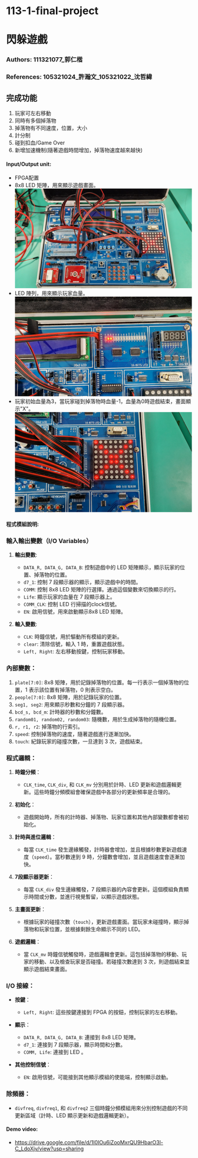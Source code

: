 # 113-1-final-project
# 閃躲遊戲
### Authors: 111321077_郭仁楷
### References: 105321024_許瀚文_105321022_沈哲緯

## 完成功能
1. 玩家可左右移動
2. 同時有多個掉落物
3. 掉落物有不同速度，位置，大小
4. 計分制
5. 碰到扣血/Game Over
6. 新增加速機制(隨著遊戲時間增加，掉落物速度越來越快)


#### Input/Output unit:<br>
* FPGA配置
* 8x8 LED 矩陣，用來顯示遊戲畫面。<br>
<img src="https://github.com/JenKaiKUO/113-1-final-project/blob/73882a70e310f725580134e9ddc53cf97f161d93/%E6%95%B4%E9%AB%94%E9%85%8D%E7%BD%AE.jpg" width="500"/><br>
* LED 陣列，用來顯示玩家血量。<br>
<img src="https://github.com/JenKaiKUO/113-1-final-project/blob/ea3f8c4d48780a2e4082ba9b23bc4865a5d84d0a/%E9%A1%AF%E7%A4%BA%E7%94%9F%E5%91%BD%E5%80%BC.jpg" width="500"/><br>
* 玩家初始血量為3，當玩家碰到掉落物時血量-1，血量為0時遊戲結束，畫面顯示"X"。<br>
<img src="https://github.com/JenKaiKUO/113-1-final-project/blob/9b4113063715d4a7c5a35925cf60c758b0ac0557/%E7%B5%90%E6%9D%9F%E7%95%AB%E9%9D%A2.jpg" width="500"/><br>


#### 程式模組說明:<br>
### 輸入輸出變數（I/O Variables）
1. **輸出變數**:
   - `DATA_R, DATA_G, DATA_B`: 控制遊戲中的 LED 矩陣顯示，顯示玩家的位置、掉落物的位置。
   - `d7_1`: 控制 7 段顯示器的顯示，顯示遊戲中的時間。
   - `COMM`: 控制 8x8 LED 矩陣的行選擇。通過這個變數來切換顯示的行。
   - `Life`: 顯示玩家的血量在 7 段顯示器上。
   - `COMM_CLK`: 控制 LED 行掃描的clock信號。
   - `EN`: 啟用信號，用來啟動顯示8x8 LED 矩陣。

2. **輸入變數**:
   - `CLK`: 時鐘信號，用於驅動所有模組的更新。
   - `clear`: 清除信號，輸入 1 時，重置遊戲狀態。
   - `Left, Right`: 左右移動按鍵，控制玩家移動。

### 內部變數：
1. `plate[7:0]`: 8x8 矩陣，用於記錄掉落物的位置。每一行表示一個掉落物的位置，1 表示該位置有掉落物，0 則表示空白。
2. `people[7:0]`: 8x8 矩陣，用於記錄玩家的位置。
3. `seg1, seg2`: 用來顯示秒數和分鐘的 7 段顯示器。
4. `bcd_s, bcd_m`: 計時器的秒數和分鐘數。
5. `random01, random02, random03`: 隨機數，用於生成掉落物的隨機位置。
6. `r, r1, r2`: 掉落物的行索引。
7. `speed`: 控制掉落物的速度，隨著遊戲進行逐漸加快。
8. `touch`: 紀錄玩家的碰撞次數，一旦達到 3 次，遊戲結束。

### 程式邏輯：
1. **時鐘分頻**：
   - `CLK_time`, `CLK_div`, 和 `CLK_mv` 分別用於計時、LED 更新和遊戲邏輯更新。這些時鐘分頻模組會確保遊戲中各部分的更新頻率是合理的。

2. **初始化**：
   - 遊戲開始時，所有的計時器、掉落物、玩家位置和其他內部變數都會被初始化。

3. **計時與進位邏輯**：
   - 每當 `CLK_time` 發生邊緣觸發，計時器會增加，並且根據秒數更新遊戲速度（`speed`）。當秒數達到 9 時，分鐘數會增加，並且遊戲速度會逐漸加快。

4. **7段顯示器更新**：
   - 每當 `CLK_div` 發生邊緣觸發，7 段顯示器的內容會更新。這個模組負責顯示時間或分數，並進行視覺暫留，以顯示遊戲狀態。

5. **主畫面更新**：
   - 根據玩家的碰撞次數（`touch`），更新遊戲畫面。當玩家未碰撞時，顯示掉落物和玩家位置，並根據剩餘生命顯示不同的 LED。

6. **遊戲邏輯**：
   - 當 `CLK_mv` 時鐘信號觸發時，遊戲邏輯會更新。這包括掉落物的移動、玩家的移動、以及檢查玩家是否碰撞。若碰撞次數達到 3 次，則遊戲結束並顯示遊戲結束畫面。

### I/O 接線：
- **按鍵**：
   - `Left, Right`: 這些按鍵連接到 FPGA 的按鈕，控制玩家的左右移動。
   
- **顯示**：
   - `DATA_R, DATA_G, DATA_B`: 連接到 8x8 LED 矩陣。
   - `d7_1`: 連接到 7 段顯示器，顯示時間和分數。
   - `COMM, Life`: 連接到 LED 。

- **其他控制信號**：
   - `EN`: 啟用信號，可能接到其他顯示模組的使能端，控制顯示啟動。

### 除頻器：
- `divfreq`, `divfreq1`, 和 `divfreq2` 三個時鐘分頻模組用來分別控制遊戲的不同更新區域（計時、LED 顯示更新和遊戲邏輯更新）。

#### Demo video:
* https://drive.google.com/file/d/1I0IOu6iZooMxrQU9HbarO3l-C_LdoXjv/view?usp=sharing


